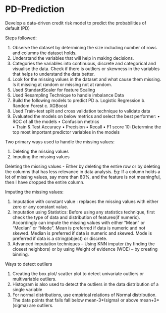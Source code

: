 # PD-Prediction
Develop a data-driven credit risk model to predict the probabilities of default (PD) 

Steps followed:
1.	Observe the dataset by determining the size including number of rows and columns the dataset holds.
2.	Understand the variables that will help in making decisions.
3.	Categories the variables into continuous, discrete and categorical and visualise the data. Check if there is outliers or skewness in the variables that helps to understand the data better. 
4.	Look for the missing values in the dataset and what cause them missing. Is it missing at random or missing not at random.
5.	Used StandardScaler for feature Scaling
6.	Used Resampling Technique to handle imbalance Data
7.	Build the following models to predict PD
    a. Logistic Regression
    b. Random Forest
    c. XGBoost
8. Used Train-test split and cross validation technique to validate data
9. Evaluated the models on below metrics and select the best performer:
    •	ROC of all the models
    •	Confusion metrics  
    •	Train & Test Accuracy
    •	Precision
    •	Recall
    •	F1 score
10: Determine the top most important predictor variables in the models


Two primary ways used to handle the missing values:  
1.	Deleting the missing values
2.	Imputing the missing values

Deleting the missing values -  Either by deleting the entire row or by deleting the columns that has less relevance in data analysis. Eg:  If a column holds a lot of missing values, say more than 80%, and the feature is not meaningful, then I have dropped the entire column. 

Imputing the missing values:
1.	Imputation with constant value : replaces the missing values with either zero or any constant value.
2.	Imputation using Statistics: Before using any statistics technique, first check the type of data and distribution of features(if numeric). Accordingly  can impute the missing values with either “Mean” or “Median” or “Mode”. Mean is preferred if data is numeric and not skewed. Median is preferred if data is numeric and skewed. Mode is preferred if data is a string(object) or discrete.
3.	Advanced imputation techniques – Using KNN imputer (by finding the closest neighbors) or by using Weight of evidence (WOE) – by creating binning.

Ways to detect outliers
1.	Creating the box plot/ scatter plot to detect univariate outliers or multivariable outliers.
2.	Histogram is also used to detect the outliers in the data distribution of a single variable
3.	For normal distributions, use empirical relations of Normal distribution. The data points that falls fall below mean-3*(sigma) or above mean+3*(sigma) are outliers.





